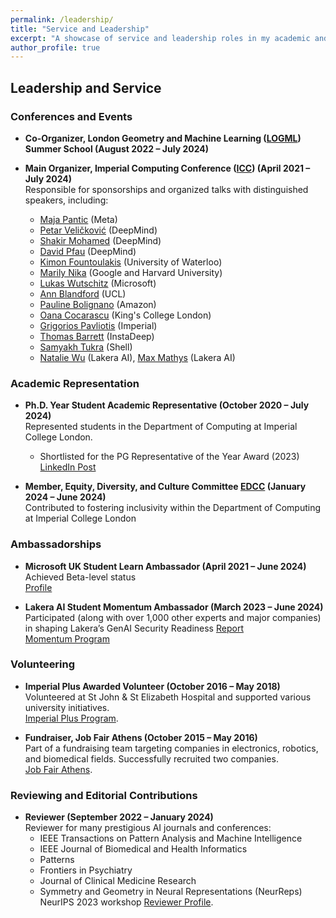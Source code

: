 ```yaml
---
permalink: /leadership/
title: "Service and Leadership"
excerpt: "A showcase of service and leadership roles in my academic and professional journey."
author_profile: true
---
```


## Leadership and Service  

### Conferences and Events  

- **Co-Organizer, London Geometry and Machine Learning ([LOGML](https://www.logml.ai/)) Summer School (August 2022 – July 2024)**  

- **Main Organizer, Imperial Computing Conference ([ICC](https://bit.ly/icc22)) (April 2021 – July 2024)**  
   Responsible for sponsorships and organized talks with distinguished speakers, including:  
   - [Maja Pantic](https://eur03.safelinks.protection.outlook.com/GetUrlReputation) (Meta)
   - [Petar Veličković](https://petar-v.com/) (DeepMind)
   - [Shakir Mohamed](https://shakirm.com/) (DeepMind)
   - [David Pfau](http://davidpfau.com) (DeepMind)
   - [Kimon Fountoulakis](https://uwaterloo.ca/data-science/about/people/kimon-fountoulakis) (University of Waterloo)
   - [Marily Nika](https://www.imperial.ac.uk/Stories/alumni-awards-2021-marily/) (Google and Harvard University)
   - [Lukas Wutschitz](https://www.microsoft.com/en-us/research/people/luwutsch/) (Microsoft)
   - [Ann Blandford](https://www.ucl.ac.uk/pals/people/ann-blandford) (UCL)
   - [Pauline Bolignano](https://www.amazon.science/author/pauline-bolignano) (Amazon)
   - [Oana Cocarascu](https://www.kcl.ac.uk/people/oana-cocarascu) (King's College London)
   - [Grigorios Pavliotis](https://www.imperial.ac.uk/people/g.pavliotis) (Imperial)
   - [Thomas Barrett](https://scholar.google.co.uk/citations?user=nJa1KGIAAAAJ&hl=en) (InstaDeep)
   - [Samyakh Tukra](https://scholar.google.co.uk/citations?user=Mkxk50oAAAAJ&hl=en) (Shell)
   - [Natalie Wu](https://www.lakera.ai/about) (Lakera AI), [Max Mathys](https://www.lakera.ai/about) (Lakera AI)

### Academic Representation  

- **Ph.D. Year Student Academic Representative (October 2020 – July 2024)**  
   Represented students in the Department of Computing at Imperial College London.  
   - Shortlisted for the PG Representative of the Year Award (2023)  
   [LinkedIn Post](https://www.linkedin.com/posts/konstantinos-barmpas_super-happy-to-be-shortlisted-for-the-pg-activity-7077236833759158272-NQTI?utm_source=share&utm_medium=member_desktop)

- **Member, Equity, Diversity, and Culture Committee [EDCC](https://www.imperial.ac.uk/computing/about/equality-and-diversity/edcc/) (January 2024 – June 2024)**  
   Contributed to fostering inclusivity within the Department of Computing at Imperial College London
  
### Ambassadorships  

- **Microsoft UK Student Learn Ambassador (April 2021 – June 2024)**  
   Achieved Beta-level status  
   [Profile](https://studentambassadors.microsoft.com/en-US/profile/106866)  

- **Lakera AI Student Momentum Ambassador (March 2023 – June 2024)**  
   Participated (along with over 1,000 other experts and major companies) in shaping Lakera’s GenAI Security Readiness [Report](https://www.lakera.ai/genai-security-report-2024)  
   [Momentum Program](https://www.lakera.ai/momentum)  

### Volunteering  

- **Imperial Plus Awarded Volunteer (October 2016 – May 2018)**  
   Volunteered at St John & St Elizabeth Hospital and supported various university initiatives.  
   [Imperial Plus Program](https://www-d7.imperialcollegeunion.org/social-action/imperial-plus/recognition).  

- **Fundraiser, Job Fair Athens (October 2015 – May 2016)**  
   Part of a fundraising team targeting companies in electronics, robotics, and biomedical fields. Successfully recruited two companies.  
   [Job Fair Athens](https://www.jobfairathens.gr/).  

### Reviewing and Editorial Contributions  

- **Reviewer (September 2022 – January 2024)**  
   Reviewer for many prestigious AI journals and conferences:
  - IEEE Transactions on Pattern Analysis and Machine Intelligence
  - IEEE Journal of Biomedical and Health Informatics
  - Patterns
  - Frontiers in Psychiatry
  - Journal of Clinical Medicine Research
  - Symmetry and Geometry in Neural Representations (NeurReps) NeurIPS 2023 workshop
  [Reviewer Profile](https://www.webofscience.com/wos/author/record/GXW-2915-2022).  
